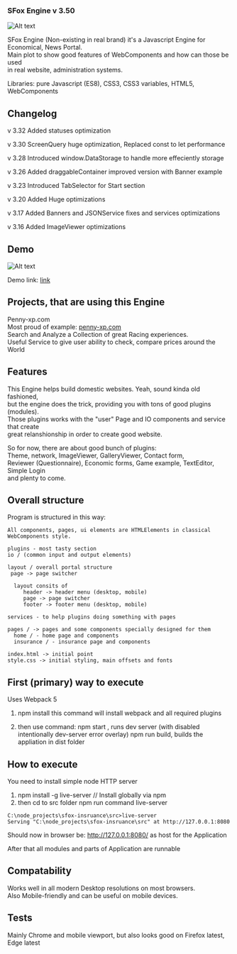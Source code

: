 ### SFox Engine v 3.50

![Alt text](http://norwaydict.com/logo/sfoxinsurance.png "Screen")

SFox Engine (Non-existing in real brand) it's a Javascript Engine for <br />
Economical, News Portal. <br />
Main plot to show good features of WebComponents and how can those be used <br />
in real website, administration systems.

Libraries: pure Javascript (ES8), CSS3, CSS3 variables, HTML5, WebComponents

## Changelog
v 3.32
  Added statuses optimization

v 3.30
  ScreenQuery huge optimization,  Replaced const to let performance

v 3.28 
  Introduced window.DataStorage to handle more effeciently storage

v 3.26
  Added draggableContainer improved version with Banner example

v 3.23
  Introduced TabSelector for Start section

v 3.20
  Added Huge optimizations

v 3.17 
  Added Banners and JSONService fixes and services optimizations

v 3.16
  Added ImageViewer optimizations


## Demo 

![Alt text](http://norwaydict.com/sfoxinsurance/screen.jpg "Screen")

Demo link: [link](http://norwaydict.com/sfoxinsurance)

## Projects, that are using this Engine 
Penny-xp.com <br />
Most proud of example: [penny-xp.com](http://penny-xp.com) <br />
Search and Analyze a Collection of great Racing experiences. <br />
Useful Service to give user ability to check, compare prices around the World  <br />

## Features 
 This Engine helps build domestic websites. Yeah, sound kinda old fashioned,  <br />
 but the engine does the trick, providing you with tons of good plugins (modules). <br />
 Those plugins works with the "user" Page and IO components and service that create <br />
 great relanshionship in order to create good website. <br />

 So for now, there are about good bunch of plugins: <br />
 Theme, network, ImageViewer, GalleryViewer, Contact form, <br />
 Reviewer (Questionnaire), Economic forms, Game example, TextEditor, Simple Login <br />
 and plenty to come.  <br />


## Overall structure
 Program is structured in this way: 

    All components, pages, ui elements are HTMLElements in classical WebComponents style.

    plugins - most tasty section 
    io / (common input and output elements)

    layout / overall portal structure
     page -> page switcher

      layout consits of 
         header -> header menu (desktop, mobile)
         page -> page switcher
         footer -> footer menu (desktop, mobile)

    services - to help plugins doing something with pages

    pages / -> pages and some components specially designed for them
      home / - home page and components
      insurance / - insurance page and components
    
    index.html -> initial point
    style.css -> initial styling, main offsets and fonts

## First (primary) way to execute 
  Uses Webpack 5
   1. npm install
   this command will install webpack and all required plugins

   2. then use command:
     npm start , runs dev server (with disabled intentionally dev-server error overlay)
     npm run build, builds the appliation in dist folder


## How to execute  
  You need to install simple node HTTP server
  
   1. npm install -g live-server // Install globally via npm
   2. then cd to src folder
       npm run command 
		live-server     

    C:\node_projects\sfox-insruance\src>live-server
    Serving "C:\node_projects\sfox-insruance\src" at http://127.0.0.1:8080

   Should now in browser be: http://127.0.0.1:8080/ as host for the Application

   After that all modules and parts of Application are runnable


## Compatability
  Works well in all modern Desktop resolutions on most browsers. <br />
  Also Mobile-friendly and can be useful on mobile devices.

## Tests
  Mainly Chrome and mobile viewport, but also looks good on Firefox latest, Edge latest

